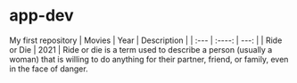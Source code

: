 # app-dev
My first repository
| Movies | Year | Description |
| :--- | :----: | ---: |
| Ride or Die | 2021 | Ride or die is a term used to describe a person (usually a woman) that is willing to do anything for their partner, friend, or family, even in the face of danger. 

